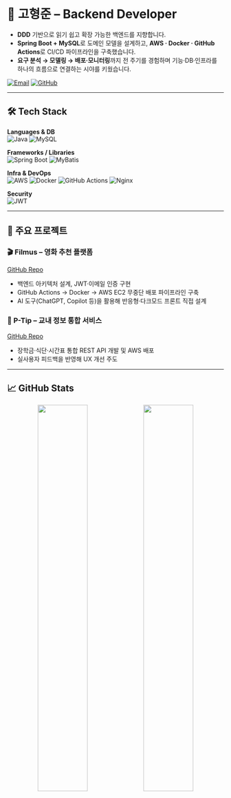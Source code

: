 # 💫 고형준 – Backend Developer  

- **DDD** 기반으로 읽기 쉽고 확장 가능한 백엔드를 지향합니다.  
- **Spring Boot + MySQL**로 도메인 모델을 설계하고, **AWS · Docker · GitHub Actions**로 CI/CD 파이프라인을 구축했습니다.  
- **요구 분석 → 모델링 → 배포·모니터링**까지 전 주기를 경험하며 기능·DB·인프라를 하나의 흐름으로 연결하는 시야를 키웠습니다.  

[![Email](https://img.shields.io/badge/Email-taco9590@gmail.com-D14836?style=flat&logo=gmail&logoColor=white)](mailto:taco9590@gmail.com)
[![GitHub](https://img.shields.io/badge/GitHub-taco--recipe-181717?style=flat&logo=github&logoColor=white)](https://github.com/taco-recipe)

---

## 🛠 Tech Stack

**Languages & DB**  
![Java](https://img.shields.io/badge/Java-ED8B00?style=flat&logo=openjdk&logoColor=white)
![MySQL](https://img.shields.io/badge/MySQL-4479A1?style=flat&logo=mysql&logoColor=white)

**Frameworks / Libraries**  
![Spring Boot](https://img.shields.io/badge/Spring%20Boot-6DB33F?style=flat&logo=springboot&logoColor=white)
![MyBatis](https://img.shields.io/badge/MyBatis-000000?style=flat)

**Infra & DevOps**  
![AWS](https://img.shields.io/badge/AWS-FF9900?style=flat&logo=amazonaws&logoColor=white)
![Docker](https://img.shields.io/badge/Docker-2496ED?style=flat&logo=docker&logoColor=white)
![GitHub Actions](https://img.shields.io/badge/GitHub%20Actions-2088FF?style=flat&logo=githubactions&logoColor=white)
![Nginx](https://img.shields.io/badge/Nginx-009639?style=flat&logo=nginx&logoColor=white)

**Security**  
![JWT](https://img.shields.io/badge/JWT-000000?style=flat&logo=jsonwebtokens&logoColor=white)

---

## 📌 주요 프로젝트

### 🎬 Filmus – 영화 추천 플랫폼  
[GitHub Repo](https://github.com/taco-recipe/filmus)  
- 백엔드 아키텍처 설계, JWT·이메일 인증 구현  
- GitHub Actions → Docker → AWS EC2 무중단 배포 파이프라인 구축  
- AI 도구(ChatGPT, Copilot 등)을 활용해 반응형·다크모드 프론트 직접 설계

### 🏫 P-Tip – 교내 정보 통합 서비스  
[GitHub Repo](https://github.com/taco-recipe/ptip)  
- 장학금·식단·시간표 통합 REST API 개발 및 AWS 배포  
- 실사용자 피드백을 반영해 UX 개선 주도

---

## 📈 GitHub Stats

<div align="center">
  <img src="https://github-readme-stats.vercel.app/api?username=taco-recipe&theme=buefy&show_icons=true&hide_border=true&count_private=true" width="48%"/>
  <img src="https://streak-stats.demolab.com?user=taco-recipe&theme=buefy&hide_border=true" width="48%"/>
</div>
